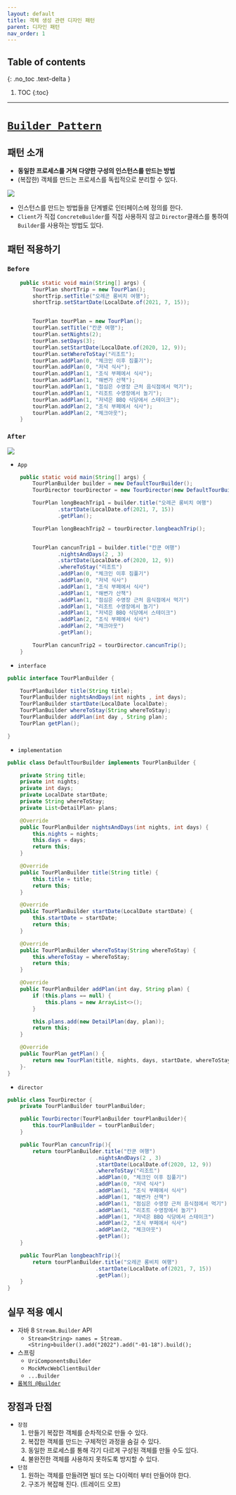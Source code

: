 ```yaml
---
layout: default
title: 객체 생성 관련 디자인 패턴
parent: 디자인 패턴
nav_order: 1
---
```

## Table of contents
{: .no_toc .text-delta }

1. TOC
{:toc}
---

# **[`Builder Pattern`](https://github.com/jeongcode/design-patterns/tree/master/src/main/java/me/whiteship/designpatterns/_01_creational_patterns/_04_builder)** 

## 패턴 소개
- **동일한 프로세스를 거쳐 다양한 구성의 인스턴스를 만드는 방법**
- (복잡한) 객체를 만드는 프로세스를 독립적으로 분리할 수 있다.

![](../../assets/images/books/designPattern/../../design-patterns/objectCreationRelated/builderDiagram.png)

- 인스턴스를 만드는 방법들을 단계별로 인터페이스에 정의를 한다.
- `Client`가 직접 `ConcreteBuilder`를 직접 사용하지 않고 `Director`클래스를 통하여 `Builder`를 사용하는 방법도 있다.

## 패턴 적용하기

### `Before`

```java
    public static void main(String[] args) {
        TourPlan shortTrip = new TourPlan();
        shortTrip.setTitle("오레곤 롱비치 여행");
        shortTrip.setStartDate(LocalDate.of(2021, 7, 15));


        TourPlan tourPlan = new TourPlan();
        tourPlan.setTitle("칸쿤 여행");
        tourPlan.setNights(2);
        tourPlan.setDays(3);
        tourPlan.setStartDate(LocalDate.of(2020, 12, 9));
        tourPlan.setWhereToStay("리조트");
        tourPlan.addPlan(0, "체크인 이후 짐풀기");
        tourPlan.addPlan(0, "저녁 식사");
        tourPlan.addPlan(1, "조식 부페에서 식사");
        tourPlan.addPlan(1, "해변가 산책");
        tourPlan.addPlan(1, "점심은 수영장 근처 음식점에서 먹기");
        tourPlan.addPlan(1, "리조트 수영장에서 놀기");
        tourPlan.addPlan(1, "저녁은 BBQ 식당에서 스테이크");
        tourPlan.addPlan(2, "조식 부페에서 식사");
        tourPlan.addPlan(2, "체크아웃");
    }
```

### `After`

![](../../assets/images/books/designPattern/../../design-patterns/objectCreationRelated/builder2.png)

- `App`

```java
    public static void main(String[] args) {
        TourPlanBuilder builder = new DefaultTourBuilder();
        TourDirector tourDirector = new TourDirector(new DefaultTourBuilder());

        TourPlan longBeachTrip1 = builder.title("오레곤 롱비치 여행")
                .startDate(LocalDate.of(2021, 7, 15))
                .getPlan();

        TourPlan longBeachTrip2 = tourDirector.longbeachTrip();


        TourPlan cancunTrip1 = builder.title("칸쿤 여행")
                .nightsAndDays(2 , 3)
                .startDate(LocalDate.of(2020, 12, 9))
                .whereToStay("리조트")
                .addPlan(0, "체크인 이후 짐풀기")
                .addPlan(0, "저녁 식사")
                .addPlan(1, "조식 부페에서 식사")
                .addPlan(1, "해변가 산책")
                .addPlan(1, "점심은 수영장 근처 음식점에서 먹기")
                .addPlan(1, "리조트 수영장에서 놀기")
                .addPlan(1, "저녁은 BBQ 식당에서 스테이크")
                .addPlan(2, "조식 부페에서 식사")
                .addPlan(2, "체크아웃")
                .getPlan();

        TourPlan cancunTrip2 = tourDirector.cancunTrip();
    }
```

- `interface`

```java
public interface TourPlanBuilder {

    TourPlanBuilder title(String title);
    TourPlanBuilder nightsAndDays(int nights , int days);
    TourPlanBuilder startDate(LocalDate localDate);
    TourPlanBuilder whereToStay(String whereToStay);
    TourPlanBuilder addPlan(int day , String plan);
    TourPlan getPlan();

}
```

- `implementation`

```java
public class DefaultTourBuilder implements TourPlanBuilder {

    private String title;
    private int nights;
    private int days;
    private LocalDate startDate;
    private String whereToStay;
    private List<DetailPlan> plans;

    @Override
    public TourPlanBuilder nightsAndDays(int nights, int days) {
        this.nights = nights;
        this.days = days;
        return this;
    }

    @Override
    public TourPlanBuilder title(String title) {
        this.title = title;
        return this;
    }

    @Override
    public TourPlanBuilder startDate(LocalDate startDate) {
        this.startDate = startDate;
        return this;
    }

    @Override
    public TourPlanBuilder whereToStay(String whereToStay) {
        this.whereToStay = whereToStay;
        return this;
    }

    @Override
    public TourPlanBuilder addPlan(int day, String plan) {
        if (this.plans == null) {
            this.plans = new ArrayList<>();
        }

        this.plans.add(new DetailPlan(day, plan));
        return this;
    }

    @Override
    public TourPlan getPlan() {
        return new TourPlan(title, nights, days, startDate, whereToStay, plans);
    }-
}
```

- `director`

```java
public class TourDirector {
    private TourPlanBuilder tourPlanBuilder;

    public TourDirector(TourPlanBuilder tourPlanBuilder){
        this.tourPlanBuilder = tourPlanBuilder;
    }

    public TourPlan cancunTrip(){
        return tourPlanBuilder.title("칸쿤 여행")
                            .nightsAndDays(2 , 3)
                            .startDate(LocalDate.of(2020, 12, 9))
                            .whereToStay("리조트")
                            .addPlan(0, "체크인 이후 짐풀기")
                            .addPlan(0, "저녁 식사")
                            .addPlan(1, "조식 부페에서 식사")
                            .addPlan(1, "해변가 산책")
                            .addPlan(1, "점심은 수영장 근처 음식점에서 먹기")
                            .addPlan(1, "리조트 수영장에서 놀기")
                            .addPlan(1, "저녁은 BBQ 식당에서 스테이크")
                            .addPlan(2, "조식 부페에서 식사")
                            .addPlan(2, "체크아웃")
                            .getPlan();
    }

    public TourPlan longbeachTrip(){
        return tourPlanBuilder.title("오레곤 롱비치 여행")
                            .startDate(LocalDate.of(2021, 7, 15))
                            .getPlan();
    }
}

```

## 실무 적용 예시

- 자바 8 `Stream.Builder` API
  - `Stream<String> names = Stream.<String>builder().add("2022").add("-01-18").build();`
- 스프링
  - `UriComponentsBuilder`
  - `MockMvcWebClientBuilder`
  - `...Builder`
- [`롬복의 @Builder`](https://projectlombok.org/features/Builde)

## 장점과 단점

- `장점`
  1. 만들기 복잡한 객체를 순차적으로 만들 수 있다.
  2. 복잡한 객체를 만드는 구체적인 과정을 숨길 수 있다.
  3. 동일한 프로세스를 통해 각기 다르게 구성된 객체를 만들 수도 있다.
  4. 불완전한 객체를 사용하지 못하도록 방지할 수 있다.
- `단점`
  1. 원하는 객체를 만들려면 빌더 또는 다이렉터 부터 만들어야 한다.
  2. 구조가 복잡해 진다. (트레이드 오프)

